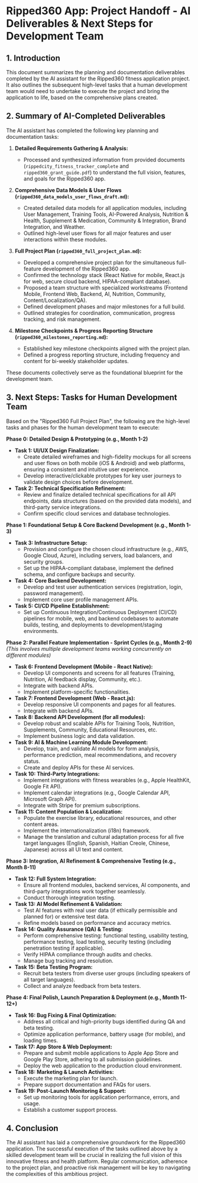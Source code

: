 # Ripped360 App: Project Handoff - AI Deliverables & Next Steps for Development Team

## 1. Introduction

This document summarizes the planning and documentation deliverables completed by the AI assistant for the Ripped360 fitness application project. It also outlines the subsequent high-level tasks that a human development team would need to undertake to execute the project and bring the application to life, based on the comprehensive plans created.

## 2. Summary of AI-Completed Deliverables

The AI assistant has completed the following key planning and documentation tasks:

1.  **Detailed Requirements Gathering & Analysis:**
    *   Processed and synthesized information from provided documents (`rippedcity_fitness_tracker_complete` and `ripped360_grant_guide.pdf`) to understand the full vision, features, and goals for the Ripped360 app.

2.  **Comprehensive Data Models & User Flows (`ripped360_data_models_user_flows_draft.md`):**
    *   Created detailed data models for all application modules, including User Management, Training Tools, AI-Powered Analysis, Nutrition & Health, Supplement & Medication, Community & Integration, Brand Integration, and Weather.
    *   Outlined high-level user flows for all major features and user interactions within these modules.

3.  **Full Project Plan (`ripped360_full_project_plan.md`):**
    *   Developed a comprehensive project plan for the simultaneous full-feature development of the Ripped360 app.
    *   Confirmed the technology stack (React Native for mobile, React.js for web, secure cloud backend, HIPAA-compliant database).
    *   Proposed a team structure with specialized workstreams (Frontend Mobile, Frontend Web, Backend, AI, Nutrition, Community, Content/Localization/QA).
    *   Defined development phases and major milestones for a full build.
    *   Outlined strategies for coordination, communication, progress tracking, and risk management.

4.  **Milestone Checkpoints & Progress Reporting Structure (`ripped360_milestones_reporting.md`):**
    *   Established key milestone checkpoints aligned with the project plan.
    *   Defined a progress reporting structure, including frequency and content for bi-weekly stakeholder updates.

These documents collectively serve as the foundational blueprint for the development team.

## 3. Next Steps: Tasks for Human Development Team

Based on the "Ripped360 Full Project Plan", the following are the high-level tasks and phases for the human development team to execute:

**Phase 0: Detailed Design & Prototyping (e.g., Month 1-2)**
*   **Task 1: UI/UX Design Finalization:**
    *   Create detailed wireframes and high-fidelity mockups for all screens and user flows on both mobile (iOS & Android) and web platforms, ensuring a consistent and intuitive user experience.
    *   Develop interactive/clickable prototypes for key user journeys to validate design choices before development.
*   **Task 2: Technical Specification Refinement:**
    *   Review and finalize detailed technical specifications for all API endpoints, data structures (based on the provided data models), and third-party service integrations.
    *   Confirm specific cloud services and database technologies.

**Phase 1: Foundational Setup & Core Backend Development (e.g., Month 1-3)**
*   **Task 3: Infrastructure Setup:**
    *   Provision and configure the chosen cloud infrastructure (e.g., AWS, Google Cloud, Azure), including servers, load balancers, and security groups.
    *   Set up the HIPAA-compliant database, implement the defined schema, and configure backups and security.
*   **Task 4: Core Backend Development:**
    *   Develop and test user authentication services (registration, login, password management).
    *   Implement core user profile management APIs.
*   **Task 5: CI/CD Pipeline Establishment:**
    *   Set up Continuous Integration/Continuous Deployment (CI/CD) pipelines for mobile, web, and backend codebases to automate builds, testing, and deployments to development/staging environments.

**Phase 2: Parallel Feature Implementation - Sprint Cycles (e.g., Month 2-9)**
    *(This involves multiple development teams working concurrently on different modules)*
*   **Task 6: Frontend Development (Mobile - React Native):**
    *   Develop UI components and screens for all features (Training, Nutrition, AI feedback display, Community, etc.).
    *   Integrate with backend APIs.
    *   Implement platform-specific functionalities.
*   **Task 7: Frontend Development (Web - React.js):**
    *   Develop responsive UI components and pages for all features.
    *   Integrate with backend APIs.
*   **Task 8: Backend API Development (for all modules):**
    *   Develop robust and scalable APIs for Training Tools, Nutrition, Supplements, Community, Educational Resources, etc.
    *   Implement business logic and data validation.
*   **Task 9: AI & Machine Learning Module Development:**
    *   Develop, train, and validate AI models for form analysis, performance prediction, meal recommendations, and recovery status.
    *   Create and deploy APIs for these AI services.
*   **Task 10: Third-Party Integrations:**
    *   Implement integrations with fitness wearables (e.g., Apple HealthKit, Google Fit API).
    *   Implement calendar integrations (e.g., Google Calendar API, Microsoft Graph API).
    *   Integrate with Stripe for premium subscriptions.
*   **Task 11: Content Population & Localization:**
    *   Populate the exercise library, educational resources, and other content areas.
    *   Implement the internationalization (i18n) framework.
    *   Manage the translation and cultural adaptation process for all five target languages (English, Spanish, Haitian Creole, Chinese, Japanese) across all UI text and content.

**Phase 3: Integration, AI Refinement & Comprehensive Testing (e.g., Month 8-11)**
*   **Task 12: Full System Integration:**
    *   Ensure all frontend modules, backend services, AI components, and third-party integrations work together seamlessly.
    *   Conduct thorough integration testing.
*   **Task 13: AI Model Refinement & Validation:**
    *   Test AI features with real user data (if ethically permissible and planned for) or extensive test data.
    *   Refine models based on performance and accuracy metrics.
*   **Task 14: Quality Assurance (QA) & Testing:**
    *   Perform comprehensive testing: functional testing, usability testing, performance testing, load testing, security testing (including penetration testing if applicable).
    *   Verify HIPAA compliance through audits and checks.
    *   Manage bug tracking and resolution.
*   **Task 15: Beta Testing Program:**
    *   Recruit beta testers from diverse user groups (including speakers of all target languages).
    *   Collect and analyze feedback from beta testers.

**Phase 4: Final Polish, Launch Preparation & Deployment (e.g., Month 11-12+)**
*   **Task 16: Bug Fixing & Final Optimization:**
    *   Address all critical and high-priority bugs identified during QA and beta testing.
    *   Optimize application performance, battery usage (for mobile), and loading times.
*   **Task 17: App Store & Web Deployment:**
    *   Prepare and submit mobile applications to Apple App Store and Google Play Store, adhering to all submission guidelines.
    *   Deploy the web application to the production cloud environment.
*   **Task 18: Marketing & Launch Activities:**
    *   Execute the marketing plan for launch.
    *   Prepare support documentation and FAQs for users.
*   **Task 19: Post-Launch Monitoring & Support:**
    *   Set up monitoring tools for application performance, errors, and usage.
    *   Establish a customer support process.

## 4. Conclusion

The AI assistant has laid a comprehensive groundwork for the Ripped360 application. The successful execution of the tasks outlined above by a skilled development team will be crucial in realizing the full vision of this innovative fitness and health platform. Regular communication, adherence to the project plan, and proactive risk management will be key to navigating the complexities of this ambitious project.
